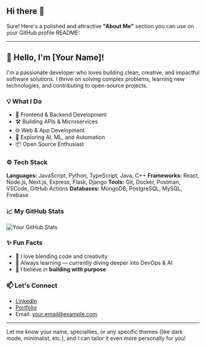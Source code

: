 ## Hi there 👋

Sure! Here's a polished and attractive **"About Me"** section you can use on your GitHub profile README:

---

## 👋 Hello, I'm \[Your Name]!

I'm a passionate developer who loves building clean, creative, and impactful software solutions. I thrive on solving complex problems, learning new technologies, and contributing to open-source projects.

### 💡 What I Do

* 🚀 Frontend & Backend Development
* 🛠️ Building APIs & Microservices
* 🌐 Web & App Development
* 🤖 Exploring AI, ML, and Automation
* 📦 Open Source Enthusiast

### ⚙️ Tech Stack

**Languages:** JavaScript, Python, TypeScript, Java, C++
**Frameworks:** React, Node.js, Next.js, Express, Flask, Django
**Tools:** Git, Docker, Postman, VSCode, GitHub Actions
**Databases:** MongoDB, PostgreSQL, MySQL, Firebase

### 📈 My GitHub Stats

![Your GitHub Stats](https://github-readme-stats.vercel.app/api?username=your-username\&show_icons=true\&theme=radical)

### ✨ Fun Facts

* 🎨 I love blending code and creativity
* 🌱 Always learning — currently diving deeper into DevOps & AI
* 🎯 I believe in **building with purpose**

### 📫 Let's Connect

* [LinkedIn](https://linkedin.com/in/your-profile)
* [Portfolio](https://your-portfolio.com)
* Email: [your.email@example.com](mailto:your.email@example.com)

---

Let me know your name, specialties, or any specific themes (like dark mode, minimalist, etc.), and I can tailor it even more personally for you!
